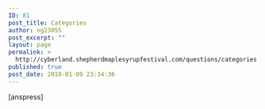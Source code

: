```yaml
---
ID: 81
post_title: Categories
author: ng23055
post_excerpt: ""
layout: page
permalink: >
  http://cyberland.shepherdmaplesyrupfestival.com/questions/categories
published: true
post_date: 2018-01-09 23:34:36
---
```

[anspress]